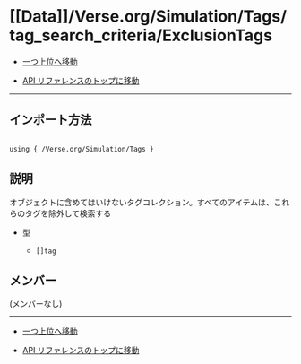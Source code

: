 # [[Data]]/Verse.org/Simulation/Tags/tag_search_criteria/ExclusionTags

- [一つ上位へ移動](../main.md)

- [API リファレンスのトップに移動](/main.md)

---

## インポート方法

```verse

using { /Verse.org/Simulation/Tags }

```

## 説明

オブジェクトに含めてはいけないタグコレクション。すべてのアイテムは、これらのタグを除外して検索する

- 型

  - `[]tag`

## メンバー

(メンバーなし)

---

- [一つ上位へ移動](../main.md)

- [API リファレンスのトップに移動](/main.md)
